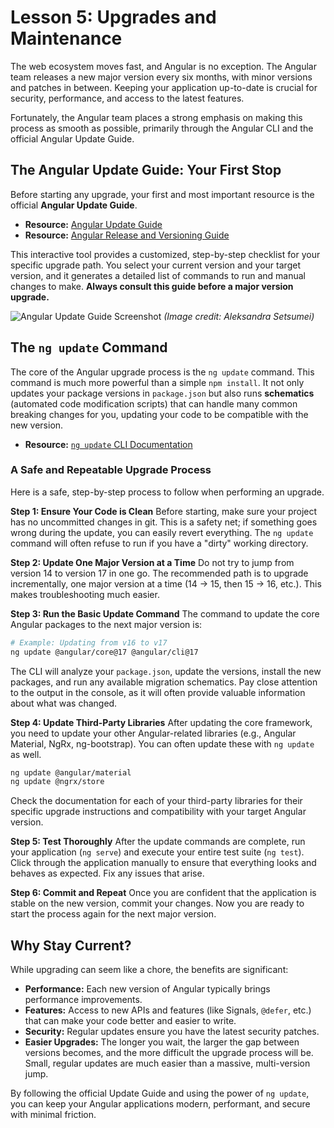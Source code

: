 # Lesson 5: Upgrades and Maintenance

The web ecosystem moves fast, and Angular is no exception. The Angular team releases a new major version every six months, with minor versions and patches in between. Keeping your application up-to-date is crucial for security, performance, and access to the latest features.

Fortunately, the Angular team places a strong emphasis on making this process as smooth as possible, primarily through the Angular CLI and the official Angular Update Guide.

## The Angular Update Guide: Your First Stop

Before starting any upgrade, your first and most important resource is the official **Angular Update Guide**.

- **Resource:** [Angular Update Guide](https://update.angular.io/)
- **Resource:** [Angular Release and Versioning Guide](https://angular.dev/reference/releases)

This interactive tool provides a customized, step-by-step checklist for your specific upgrade path. You select your current version and your target version, and it generates a detailed list of commands to run and manual changes to make. **Always consult this guide before a major version upgrade.**

![Angular Update Guide Screenshot](https://miro.medium.com/v2/resize:fit:1400/format:webp/1*e4v6w8Y7Z5j6k9Q3jJ3g9g.png)
*(Image credit: Aleksandra Setsumei)*

## The `ng update` Command

The core of the Angular upgrade process is the `ng update` command. This command is much more powerful than a simple `npm install`. It not only updates your package versions in `package.json` but also runs **schematics** (automated code modification scripts) that can handle many common breaking changes for you, updating your code to be compatible with the new version.

- **Resource:** [`ng update` CLI Documentation](https://angular.dev/cli/update)

### A Safe and Repeatable Upgrade Process

Here is a safe, step-by-step process to follow when performing an upgrade.

**Step 1: Ensure Your Code is Clean**
Before starting, make sure your project has no uncommitted changes in git. This is a safety net; if something goes wrong during the update, you can easily revert everything. The `ng update` command will often refuse to run if you have a "dirty" working directory.

**Step 2: Update One Major Version at a Time**
Do not try to jump from version 14 to version 17 in one go. The recommended path is to upgrade incrementally, one major version at a time (14 -> 15, then 15 -> 16, etc.). This makes troubleshooting much easier.

**Step 3: Run the Basic Update Command**
The command to update the core Angular packages to the next major version is:

```bash
# Example: Updating from v16 to v17
ng update @angular/core@17 @angular/cli@17
```
The CLI will analyze your `package.json`, update the versions, install the new packages, and run any available migration schematics. Pay close attention to the output in the console, as it will often provide valuable information about what was changed.

**Step 4: Update Third-Party Libraries**
After updating the core framework, you need to update your other Angular-related libraries (e.g., Angular Material, NgRx, ng-bootstrap). You can often update these with `ng update` as well.

```bash
ng update @angular/material
ng update @ngrx/store
```
Check the documentation for each of your third-party libraries for their specific upgrade instructions and compatibility with your target Angular version.

**Step 5: Test Thoroughly**
After the update commands are complete, run your application (`ng serve`) and execute your entire test suite (`ng test`). Click through the application manually to ensure that everything looks and behaves as expected. Fix any issues that arise.

**Step 6: Commit and Repeat**
Once you are confident that the application is stable on the new version, commit your changes. Now you are ready to start the process again for the next major version.

## Why Stay Current?

While upgrading can seem like a chore, the benefits are significant:
-   **Performance:** Each new version of Angular typically brings performance improvements.
-   **Features:** Access to new APIs and features (like Signals, `@defer`, etc.) that can make your code better and easier to write.
-   **Security:** Regular updates ensure you have the latest security patches.
-   **Easier Upgrades:** The longer you wait, the larger the gap between versions becomes, and the more difficult the upgrade process will be. Small, regular updates are much easier than a massive, multi-version jump.

By following the official Update Guide and using the power of `ng update`, you can keep your Angular applications modern, performant, and secure with minimal friction.